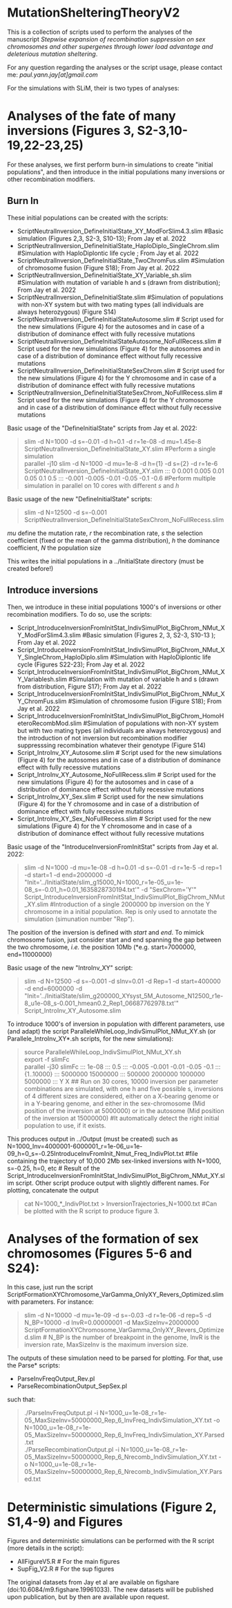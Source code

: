 # MutationShelteringTheoryV2
This is a collection of scripts used to perform the analyses of the manuscript *Stepwise expansion of recombination suppression on sex chromosomes and other supergenes through lower load advantage and deleterious mutation sheltering*.

For any question regarding the analyses or the script usage, please contact me: *paul.yann.jay[at]gmail.com*

For the simulations with SLiM, their is two types of analyses:

# Analyses of the fate of many inversions (Figures 3, S2-3,10-19,22-23,25) 
For these analyses, we first perform burn-in simulations to create "initial populations", and then introduce in the initial populations many inversions or other recombination modifiers.
## Burn In
These initial populations can be created with the scripts:
 - ScriptNeutralInversion_DefineInitialState_XY_ModForSlim4.3.slim #Basic simulation (Figures 2,3, S2-3, S10-13); From Jay et al. 2022
 - ScriptNeutralInversion_DefineInitialState_HaploDiplo_SingleChrom.slim #Simulation with HaploDiplontic life cycle ; From Jay et al. 2022
 - ScriptNeutralInversion_DefineInitialState_TwoChromFus.slim #Simulation of chromosome fusion (Figure S18); From Jay et al. 2022
 - ScriptNeutralInversion_DefineInitialState_XY_Variable_sh.slim #Simulation with mutation of variable h and s (drawn from distribution); From Jay et al. 2022
 - ScriptNeutralInversion_DefineInitialState.slim #Simulation of populations with non-XY system but with two mating types (all individuals are always heterozygous) (Figure S14)
 - ScriptNeutralInversion_DefineInitialStateAutosome.slim # Script used for the new simulations (Figure 4) for the autosomes and in case of a distribution of dominance effect with fully recessive mutations
 - ScriptNeutralInversion_DefineInitialStateAutosome_NoFullRecess.slim # Script used for the new simulations (Figure 4) for the autosomes and in case of a distribution of dominance effect without fully recessive mutations
 - ScriptNeutralInversion_DefineInitialStateSexChrom.slim # Script used for the new simulations (Figure 4) for the Y chromosome and in case of a distribution of dominance effect with fully recessive mutations
 - ScriptNeutralInversion_DefineInitialStateSexChrom_NoFullRecess.slim # Script used for the new simulations (Figure 4) for the Y chromosome and in case of a distribution of dominance effect without fully recessive mutations

Basic usage of the "DefineInitialState" scripts from Jay et al. 2022:
>slim -d N=1000 -d s=-0.01 -d h=0.1 -d r=1e-08 -d mu=1.45e-8 ScriptNeutralInversion_DefineInitialState_XY.slim #Perform a single simulation  
>parallel -j10 slim -d N=1000 -d mu=1e-8 -d h={1} -d s={2} -d r=1e-6 ScriptNeutralInversion_DefineInitialState_XY.slim ::: 0 0.001 0.005 0.01 0.05 0.1 0.5 ::: -0.001 -0.005 -0.01 -0.05 -0.1 -0.6 #Perform multiple simulation in parallel on 10 cores with different *s* and *h*  

Basic usage of the new "DefineInitialState" scripts:
>slim -d N=12500 -d s=-0.001 ScriptNeutralInversion_DefineInitialStateSexChrom_NoFullRecess.slim


*mu* define the mutation rate, *r* the recombination rate, *s* the selection coefficient (fixed or the mean of the gamma distribution), *h* the dominance coefficient, *N* the population size

This writes the initial populations in a ../InitialState directory (must be created before!)

## Introduce inversions
Then, we introduce in these initial populations 1000's of inversions or other recombination modifiers. To do so, use the scripts:
 - Script_IntroduceInversionFromInitStat_IndivSimulPlot_BigChrom_NMut_XY_ModForSlim4.3.slim #Basic simulation (Figures 2, 3, S2-3, S10-13 ); From Jay et al. 2022
 - Script_IntroduceInversionFromInitStat_IndivSimulPlot_BigChrom_NMut_XY_SingleChrom_HaploDiplo.slim #Simulation with HaploDiplontic life cycle (Figures S22-23); From Jay et al. 2022
 - Script_IntroduceInversionFromInitStat_IndivSimulPlot_BigChrom_NMut_XY_Variablesh.slim #Simulation with mutation of variable h and s (drawn from distribution, Figure S17); From Jay et al. 2022
 - Script_IntroduceInversionFromInitStat_IndivSimulPlot_BigChrom_NMut_XY_ChromFus.slim #Simulation of chromosome fusion (Figure S18); From Jay et al. 2022
 - Script_IntroduceInversionFromInitStat_IndivSimulPlot_BigChrom_HomoHeteroRecombMod.slim #Simulation of populations with non-XY system but with two mating types (all individuals are always heterozygous) and the introduction of not inversion but recombination modifier suppresssing recombination whatever their genotype (Figure S14)
 - Script_IntroInv_XY_Autosome.slim # Script used for the new simulations (Figure 4) for the autosomes and in case of a distribution of dominance effect with fully recessive mutations
 - Script_IntroInv_XY_Autosome_NoFullRecess.slim # Script used for the new simulations (Figure 4) for the autosomes and in case of a distribution of dominance effect without fully recessive mutations
 - Script_IntroInv_XY_Sex.slim # Script used for the new simulations (Figure 4) for the Y chromosome and in case of a distribution of dominance effect with fully recessive mutations
 - Script_IntroInv_XY_Sex_NoFullRecess.slim # Script used for the new simulations (Figure 4) for the Y chromosome and in case of a distribution of dominance effect without fully recessive mutations

Basic usage of the "IntroduceInversionFromInitStat" scripts from Jay et al. 2022:
 > slim -d N=1000 -d mu=1e-08 -d h=0.01 -d s=-0.01 -d r=1e-5 -d rep=1 -d start=1 -d end=2000000 -d "Init='../InitialState/slim_g15000_N=1000_r=1e-05_u=1e-08_s=-0.01_h=0.01_1635828730194.txt'" -d "SexChrom='Y'" Script_IntroduceInversionFromInitStat_IndivSimulPlot_BigChrom_NMut_XY.slim #Introduction of a single 2000000 bp inversion on the Y chromosome in a initial population. Rep is only used to annotate the simulation (simunation number "Rep"). 

The position of the inversion is defined with *start* and *end*. To mimick chromosome fusion, just consider start and end spanning the gap between the two chromosome, *i.e.* the position 10Mb (*e.g. start=7000000, end=11000000)

Basic usage of the new "IntroInv_XY" script:
 > slim -d N=12500 -d s=-0.001 -d sInv=0.01 -d Rep=1 -d start=400000 -d end=6000000 -d "Init='../InitialState/slim_g200000_XYsyst_5M_Autosome_N12500_r1e-8_u1e-08_s-0.001_hmean0.2_Rep1_06687762978.txt'" Script_IntroInv_XY_Autosome.slim


To introduce 1000's of inversion in population with different parameters, use (and adapt) the script ParalleleWhileLoop_IndivSimulPlot_NMut_XY.sh (or Parallele_IntroInv_XY*.sh scripts, for the new simulations):
 > source ParalleleWhileLoop_IndivSimulPlot_NMut_XY.sh  
  export -f slimFc  
  parallel -j30 slimFc ::: 1e-08 ::: 0.5 ::: -0.005 -0.001 -0.01 -0.05 -0.1 ::: {1..10000} ::: 5000000 15000000 ::: 500000 2000000 1000000 5000000 ::: Y X ## Run on 30 cores, 10000 inversion per parameter combinations are simulated, with one h and five possible s, inversions of 4 different sizes are considered, either on a X-bearing genome or in a Y-bearing genome, and either in the sex-chromosome (Mid position of the inversion at 5000000) or in the autosome (Mid position of the inversion at 15000000) #It automatically detect the right initial population to use, if it exists.  

This produces output in ../Output (must be created) such as N=1000_Inv=4000001-6000001_r=1e-06_u=1e-09_h=0_s=-0.25IntroduceInvFromInit_Nmut_Freq_IndivPlot.txt #file containing the trajectory of 10,000 2Mb sex-linked inversions with N=1000, s=-0.25, h=0, etc # Result of the Script_IntroduceInversionFromInitStat_IndivSimulPlot_BigChrom_NMut_XY.slim script. Other script produce output with slightly different names.
For plotting, concatenate the output
 > cat N=1000_*_IndivPlot.txt > InversionTrajectories_N=1000.txt #Can be plotted with the R script to produce figure 3.
	
# Analyses of the formation of sex chromosomes (Figures 5-6 and S24):
In this case, just run the script ScriptFormationXYChromosome_VarGamma_OnlyXY_Revers_Optimized.slim with parameters. For instance:

 > slim -d N=10000 -d mu=1e-09 -d s=-0.03 -d r=1e-06 -d rep=5 -d N_BP=10000 -d InvR=0.00000001 -d MaxSizeInv=20000000 ScriptFormationXYChromosome_VarGamma_OnlyXY_Revers_Optimized.slim # N_BP is the number of breakpoint in the genome, InvR is the inversion rate, MaxSizeInv is the maximum inversion size. 

The outputs of these simulation need to be parsed for plotting. For that, use the Parse* scripts:
 - ParseInvFreqOutput_Rev.pl
 - ParseRecombinationOutput_SepSex.pl 

such that:
 > ./ParseInvFreqOutput.pl -i N=1000_u=1e-08_r=1e-05_MaxSizeInv=50000000_Rep_6_InvFreq_IndivSimulation_XY.txt -o N=1000_u=1e-08_r=1e-05_MaxSizeInv=50000000_Rep_6_InvFreq_IndivSimulation_XY.Parsed.txt  
./ParseRecombinationOutput.pl -i N=1000_u=1e-08_r=1e-05_MaxSizeInv=50000000_Rep_6_Nrecomb_IndivSimulation_XY.txt -o N=1000_u=1e-08_r=1e-05_MaxSizeInv=50000000_Rep_6_Nrecomb_IndivSimulation_XY.Parsed.txt

# Deterministic simulations (Figure 2, S1,4-9) and Figures
Figures and deterministic simulations can be performed with the R script (more details in the script):
 - AllFigureV5.R # For the main figures
 - SupFig_V2.R # For the sup figures

The original datasets from Jay et al are available on figshare (doi:10.6084/m9.figshare.19961033). The new datasets will be published upon publication, but by then are available upon request.
